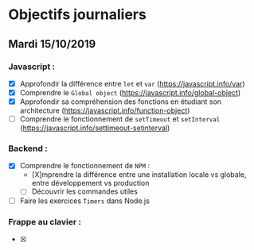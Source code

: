# Objectifs journaliers

## Mardi 15/10/2019

### Javascript : 

* [X] Approfondir la différence entre `let` et `var` (https://javascript.info/var)
* [X] Comprendre le `Global object` (https://javascript.info/global-object)
* [X] Approfondir sa compréhension des fonctions en étudiant son architecture (https://javascript.info/function-object)
* [ ] Comprendre le fonctionnement de `setTimeout` et `setInterval` (https://javascript.info/settimeout-setinterval)

### Backend : 

* [X] Comprendre le fonctionnement de `NPM` : 
  * [X]mprendre la différence entre une installation locale vs globale, entre développement vs production
  * [ ] Découvrir les commandes utiles 

* [ ] Faire les exercices `Timers` dans Node.js

### Frappe au clavier :

* [X] 
